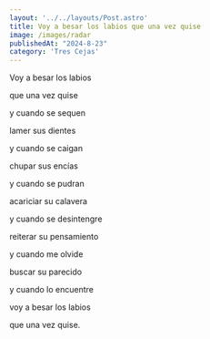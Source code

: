 ```yaml
---
layout: '../../layouts/Post.astro'
title: Voy a besar los labios que una vez quise
image: /images/radar
publishedAt: "2024-8-23"
category: 'Tres Cejas'
---
```


Voy a besar los labios

que una vez quise

y cuando se sequen

lamer sus dientes

y cuando se caigan

chupar sus encías

y cuando se pudran

acariciar su calavera

y cuando se desintengre

reiterar su pensamiento

y cuando me olvide

buscar su parecido

y cuando lo encuentre

voy a besar los labios

que una vez quise.